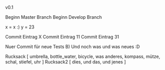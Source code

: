 v0.1

Beginn Master Branch
Beginn Develop Branch

x = x :)
y = 23

Commit Eintrag X
Commit Eintrag 11
Commit Eintrag 31

Nuer Commit für neue Tests B)
Und noch was und was neues :D

Rucksack [
    umbrella,
    bottle_water,
    bicycle,
    was anderes,
    kompass,
    mütze,
    schal,
    stiefel,
    uhr
]
Rucksack2 [
    dies,
    und das,
    und jenes
]